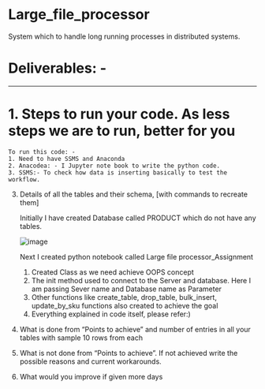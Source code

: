 # Large_file_processor
System which to handle long running processes in distributed systems.

# Deliverables: -
----------------
# 1. Steps to run your code. As less steps we are to run, better for you 
    To run this code: -
    1. Need to have SSMS and Anaconda
    2. Anacodea: - I Jupyter note book to write the python code.
    3. SSMS:- To check how data is inserting basically to test the workflow.
    
    
3. Details of all the tables and their schema, [with commands to recreate them]
   
   Initially I have created Database called PRODUCT which do not have any tables.
   
   
   
   ![image](https://user-images.githubusercontent.com/31444645/114305778-3b742880-9af7-11eb-84d5-ba8a5c30cfc1.png)
   
   
   
   Next I created python notebook called Large file processor_Assignment  
    1. Created Class as we need achieve OOPS concept
    2. The init method used to connect to the Server and database. Here I am passing Sever name and Database name as Parameter
    3. Other functions like create_table, drop_table, bulk_insert, update_by_sku functions also created to achieve the goal
    4. Everything explained in code itself, please refer:)

   
5. What is done from “Points to achieve” and number of entries in all your tables with sample 10 rows from each
6. What is not done from “Points to achieve”. If not achieved write the possible reasons and current workarounds.
7. What would you improve if given more days



